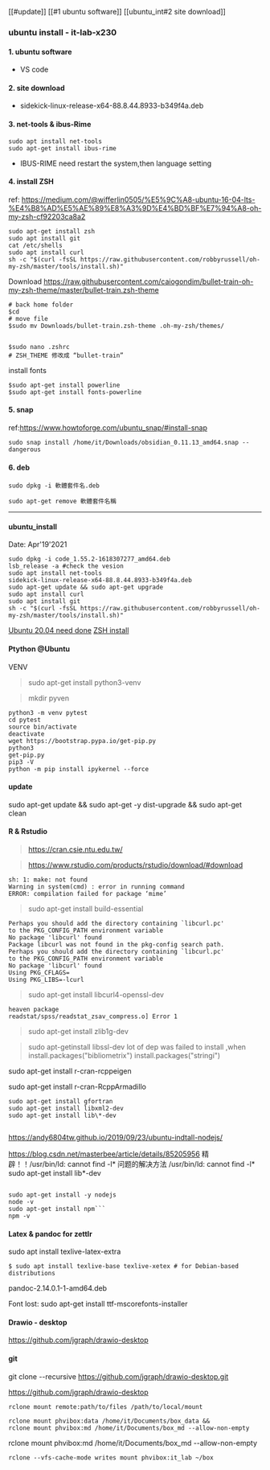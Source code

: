[[#update]]
[[#1 ubuntu software]]
[[ubuntu_int#2 site download]]
### ubuntu install - it-lab-x230
#### 1. ubuntu software
- VS code

#### 2. site download
- sidekick-linux-release-x64-88.8.44.8933-b349f4a.deb

#### 3. net-tools & ibus-Rime

```
sudo apt install net-tools
sudo apt-get install ibus-rime
```
- IBUS-RIME need restart the system,then language setting 

#### 4. install ZSH 
ref: https://medium.com/@wifferlin0505/%E5%9C%A8-ubuntu-16-04-lts-%E4%B8%AD%E5%AE%89%E8%A3%9D%E4%BD%BF%E7%94%A8-oh-my-zsh-cf92203ca8a2
```
sudo apt-get install zsh
sudo apt install git
cat /etc/shells
sudo apt install curl
sh -c "$(curl -fsSL https://raw.githubusercontent.com/robbyrussell/oh-my-zsh/master/tools/install.sh)"

```
Download 
https://raw.githubusercontent.com/caiogondim/bullet-train-oh-my-zsh-theme/master/bullet-train.zsh-theme

```
# back home folder
$cd
# move file
$sudo mv Downloads/bullet-train.zsh-theme .oh-my-zsh/themes/


$sudo nano .zshrc
# ZSH_THEME 修改成 “bullet-train”

```
install fonts
```
$sudo apt-get install powerline
$sudo apt-get install fonts-powerline
```
#### 5. snap
ref:https://www.howtoforge.com/ubuntu_snap/#install-snap

```
sudo snap install /home/it/Downloads/obsidian_0.11.13_amd64.snap --dangerous
```

#### 6. deb
```
sudo dpkg -i 軟體套件名.deb

sudo apt-get remove 軟體套件名稱
```
-----------
#### ubuntu_install 
Date: Apr'19'2021
```
sudo dpkg -i code_1.55.2-1618307277_amd64.deb
lsb_release -a #check the vesion 
sudo apt install net-tools
sidekick-linux-release-x64-88.8.44.8933-b349f4a.deb
sudo apt-get update && sudo apt-get upgrade
sudo apt install curl
sudo apt install git
sh -c "$(curl -fsSL https://raw.githubusercontent.com/robbyrussell/oh-my-zsh/master/tools/install.sh)"

```

[Ubuntu 20.04 need done](https://tw511.com/a/01/885.html)
[ZSH install](https://medium.com/@wifferlin0505/%E5%9C%A8-ubuntu-16-04-lts-%E4%B8%AD%E5%AE%89%E8%A3%9D%E4%BD%BF%E7%94%A8-oh-my-zsh-cf92203ca8a2)
####  Ptython @Ubuntu
VENV
> sudo apt-get install python3-venv

> mkdir pyven
```
python3 -m venv pytest
cd pytest
source bin/activate
deactivate
wget https://bootstrap.pypa.io/get-pip.py
python3 
get-pip.py
pip3 -V
python -m pip install ipykernel --force    	
````

#### update
sudo apt-get update && sudo apt-get -y dist-upgrade && sudo apt-get clean

#### R & Rstudio
> https://cran.csie.ntu.edu.tw/

> https://www.rstudio.com/products/rstudio/download/#download


```
sh: 1: make: not found
Warning in system(cmd) : error in running command
ERROR: compilation failed for package ‘mime’
```

>sudo apt-get install build-essential

```
Perhaps you should add the directory containing `libcurl.pc'
to the PKG_CONFIG_PATH environment variable
No package 'libcurl' found
Package libcurl was not found in the pkg-config search path.
Perhaps you should add the directory containing `libcurl.pc'
to the PKG_CONFIG_PATH environment variable
No package 'libcurl' found
Using PKG_CFLAGS=
Using PKG_LIBS=-lcurl
```
> sudo apt-get install libcurl4-openssl-dev

```
heaven package
readstat/spss/readstat_zsav_compress.o] Error 1

```

>sudo apt-get install zlib1g-dev

> sudo apt-getinstall libssl-dev 
lot of dep was failed to install ,when install.packages("bibliometrix")
install.packages("stringi")

sudo apt-get install r-cran-rcppeigen

sudo apt-get install r-cran-RcppArmadillo

```
sudo apt-get install gfortran
sudo apt-get install libxml2-dev
sudo apt-get install lib\*-dev


```

https://andy6804tw.github.io/2019/09/23/ubuntu-indtall-nodejs/

https://blog.csdn.net/masterbee/article/details/85205956
精辟！！/usr/bin/ld: cannot find -l\* 问题的解决方法
 /usr/bin/ld: cannot find -l\*
  sudo apt-get install lib\*-dev

```

sudo apt-get install -y nodejs
node -v
sudo apt-get install npm```
npm -v

```

#### Latex & pandoc for zettlr
sudo apt install texlive-latex-extra

```shell
$ sudo apt install texlive-base texlive-xetex # for Debian-based distributions
```

pandoc-2.14.0.1-1-amd64.deb
 
Font lost:
sudo apt-get install ttf-mscorefonts-installer

#### Drawio - desktop
https://github.com/jgraph/drawio-desktop

#### git

git clone --recursive https://github.com/jgraph/drawio-desktop.git

https://github.com/jgraph/drawio-desktop


```
rclone mount remote:path/to/files /path/to/local/mount
```

```
rclone mount phvibox:data /home/it/Documents/box_data &&
rclone mount phvibox:md /home/it/Documents/box_md --allow-non-empty
```

rclone mount phvibox:md /home/it/Documents/box_md --allow-non-empty

```
rclone --vfs-cache-mode writes mount phvibox:it_lab ~/box

```

